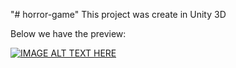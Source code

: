 "# horror-game" 
This project was create in Unity 3D

Below we have the preview:


[![IMAGE ALT TEXT HERE](https://img.youtube.com/vi/B2caC_BtETE/0.jpg)](https://www.youtube.com/watch?v=B2caC_BtETE) 
